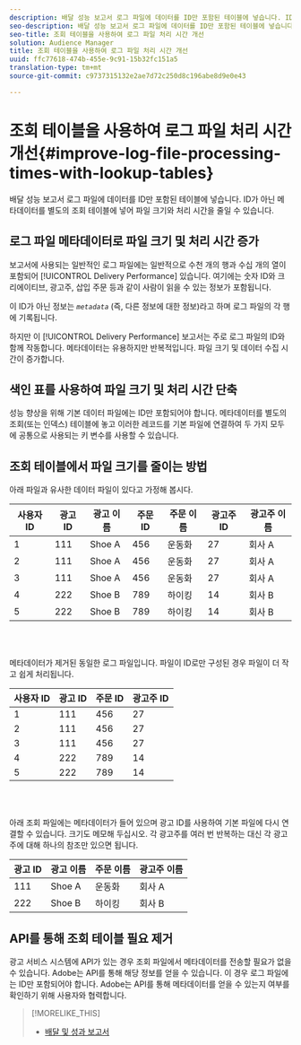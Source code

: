 ```yaml
---
description: 배달 성능 보고서 로그 파일에 데이터를 ID만 포함된 테이블에 넣습니다. ID가 아닌 메타데이터를 별도의 조회 테이블에 넣어 파일 크기와 처리 시간을 줄일 수 있습니다.
seo-description: 배달 성능 보고서 로그 파일에 데이터를 ID만 포함된 테이블에 넣습니다. ID가 아닌 메타데이터를 별도의 조회 테이블에 넣어 파일 크기와 처리 시간을 줄일 수 있습니다.
seo-title: 조회 테이블을 사용하여 로그 파일 처리 시간 개선
solution: Audience Manager
title: 조회 테이블을 사용하여 로그 파일 처리 시간 개선
uuid: ffc77618-474b-455e-9c91-15b32fc151a5
translation-type: tm+mt
source-git-commit: c9737315132e2ae7d72c250d8c196abe8d9e0e43

---
```



# 조회 테이블을 사용하여 로그 파일 처리 시간 개선{#improve-log-file-processing-times-with-lookup-tables}

배달 성능 보고서 로그 파일에 데이터를 ID만 포함된 테이블에 넣습니다. ID가 아닌 메타데이터를 별도의 조회 테이블에 넣어 파일 크기와 처리 시간을 줄일 수 있습니다.

<!-- 

c_lookup_tables.xml

 -->

## 로그 파일 메타데이터로 파일 크기 및 처리 시간 증가

보고서에 사용되는 일반적인 로그 파일에는 일반적으로 수천 개의 행과 수십 개의 열이 포함되어 [!UICONTROL Delivery Performance] 있습니다. 여기에는 숫자 ID와 크리에이티브, 광고주, 삽입 주문 등과 같이 사람이 읽을 수 있는 정보가 포함됩니다.

이 ID가 아닌 정보는 *`metadata`* (즉, 다른 정보에 대한 정보)라고 하며 로그 파일의 각 행에 기록됩니다.

하지만 이 [!UICONTROL Delivery Performance] 보고서는 주로 로그 파일의 ID와 함께 작동합니다. 메타데이터는 유용하지만 반복적입니다. 파일 크기 및 데이터 수집 시간이 증가합니다.

## 색인 표를 사용하여 파일 크기 및 처리 시간 단축

성능 향상을 위해 기본 데이터 파일에는 ID만 포함되어야 합니다. 메타데이터를 별도의 조회(또는 인덱스) 테이블에 놓고 이러한 레코드를 기본 파일에 연결하여 두 가지 모두에 공통으로 사용되는 키 변수를 사용할 수 있습니다.

## 조회 테이블에서 파일 크기를 줄이는 방법

아래 파일과 유사한 데이터 파일이 있다고 가정해 봅시다.

| 사용자 ID | 광고 ID | 광고 이름 | 주문 ID | 주문 이름 | 광고주 ID | 광고주 이름 |
|---|---|---|---|---|---|---|
| 1 | 111 | Shoe A | 456 | 운동화 | 27 | 회사 A |
| 2 | 111 | Shoe A | 456 | 운동화 | 27 | 회사 A |
| 3 | 111 | Shoe A | 456 | 운동화 | 27 | 회사 A |
| 4 | 222 | Shoe B | 789 | 하이킹 | 14 | 회사 B |
| 5 | 222 | Shoe B | 789 | 하이킹 | 14 | 회사 B |

<br> 

메타데이터가 제거된 동일한 로그 파일입니다. 파일이 ID로만 구성된 경우 파일이 더 작고 쉽게 처리됩니다.

| 사용자 ID | 광고 ID | 주문 ID | 광고주 ID |
|---|---|---|---|
| 1 | 111 | 456 | 27 |
| 2 | 111 | 456 | 27 |
| 3 | 111 | 456 | 27 |
| 4 | 222 | 789 | 14 |
| 5 | 222 | 789 | 14 |

<br> 

아래 조회 파일에는 메타데이터가 들어 있으며 광고 ID를 사용하여 기본 파일에 다시 연결할 수 있습니다. 크기도 메모해 두십시오. 각 광고주를 여러 번 반복하는 대신 각 광고주에 대해 하나의 참조만 있으면 됩니다.

| 광고 ID | 광고 이름 | 주문 이름 | 광고주 이름 |
|---|---|---|---|
| 111 | Shoe A | 운동화 | 회사 A |
| 222 | Shoe B | 하이킹 | 회사 B |

## API를 통해 조회 테이블 필요 제거

광고 서비스 시스템에 API가 있는 경우 조회 파일에서 메타데이터를 전송할 필요가 없을 수 있습니다. Adobe는 API를 통해 해당 정보를 얻을 수 있습니다. 이 경우 로그 파일에는 ID만 포함되어야 합니다. Adobe는 API를 통해 메타데이터를 얻을 수 있는지 여부를 확인하기 위해 사용자와 협력합니다.

>[!MORELIKE_THIS]
>
>* [배달 및 성과 보고서](../../reporting/dynamic-reports/delivery-performance-report.md)

